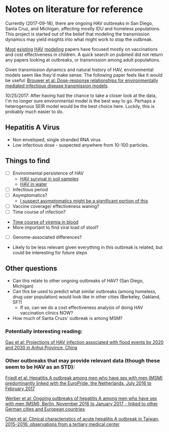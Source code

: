 # Notes on literature for reference

Currently (2017-09-18), there are ongoing HAV outbreaks in San Diego, Santa Cruz, and Michigan, affecting mostly IDU and homeless populations. This project is started out of the belief that modeling the transmission dynamics may yield insights into what might work to stop the outbreak.

[Most](https://www.ncbi.nlm.nih.gov/pubmed/26091589) [existing](https://www.ncbi.nlm.nih.gov/pubmed/26657185) [HAV](https://www.ncbi.nlm.nih.gov/pubmed/25764099) [modeling](https://www.ncbi.nlm.nih.gov/pubmed/21393559) papers have focused mostly on vaccinations and cost effectiveness in children. A quick search on pubmed did not return any papers looking at outbreaks, or transmission among adult populations. 

Given transmission dynamics and natural history of HAV, environmental models seem like they'd make sense. The following paper feels like it would be useful: [Brouwer et al: Dose-response relationships for environmentally mediated infectious disease transmission models](http://journals.plos.org/ploscompbiol/article?id=10.1371/journal.pcbi.1005481). 

10/25/2017: After having had the chance to take a closer look at the data, I'm no longer sure environmental model is the best way to go. Perhaps a heterogenous SEIR model would be the best choice here. Luckily, this is probably much easier to do. 

## Hepatitis A Virus
* Non enveloped, single stranded RNA virus
* Low infectious dose - suspected anywhere from 10-100 particles. 
 
## Things to find

- [ ] Environmental persistence of HAV
  * [HAV survival in soil samples](http://www.sciencedirect.com/science/article/pii/S1198743X14619108)
  * [HAV in water](http://www.tandfonline.com/doi/abs/10.1080/10643389409388470?journalCode=best20)
- [ ] Infectious period
- [ ] Asymptomatics?
  * [I suspect asymptomatics might be a significant portion of this](https://www.cdc.gov/mmwr/preview/mmwrhtml/mm5418a1.htm)
- [ ] Vaccine coverage/ effectiveness waning? 
- [ ] Time course of infection?
 * [Time course of viremia in blood](https://www.ncbi.nlm.nih.gov/pubmed/14635005) 
 * More important to find viral load of stool?
- [ ] Genome-associated differences? 
 * Likely to be less relevant given everything in this outbreak is related, but could be interesting for future steps
 
## Other questions
* Can this relate to other ongoing outbreaks of HAV? (San Diego, Michigan) 
* Can this be used to predict what similar outbreaks (among homeless, drug user population) would look like in other cities (Berkeley, Oakland, SF?) 
  * If so, can we do a cost effectiveness analysis of doing HAV vaccination clinics NOW?
* How much of Santa Cruzs' outbreak is among MSM?

### Potentially interesting reading:
[Gao et al: Projections of HAV infection associated with flood events by 2020 and 2030 in Anhui Province, China](https://www.ncbi.nlm.nih.gov/pubmed/27174415)

### Other outbreaks that may provide relevant data (though these seem to be HAV as an STD): 
[Friedl et al: Hepatitis A outbreak among men who have sex with men (MSM) predominantly linked with the EuroPride, the Netherlands, July 2016 to February 2017](http://www.eurosurveillance.org/ViewArticle.aspx?ArticleId=22722)

[Werber et al: Ongoing outbreaks of hepatitis A among men who have sex with men (MSM), Berlin, November 2016 to January 2017 - linked to other German cities and European countries](http://www.eurosurveillance.org/ViewArticle.aspx?ArticleId=22709)

[Chen et al: Clinical characteristics of acute hepatitis A outbreak in Taiwan, 2015–2016: observations from a tertiary medical center](https://bmcinfectdis.biomedcentral.com/articles/10.1186/s12879-017-2555-x)
